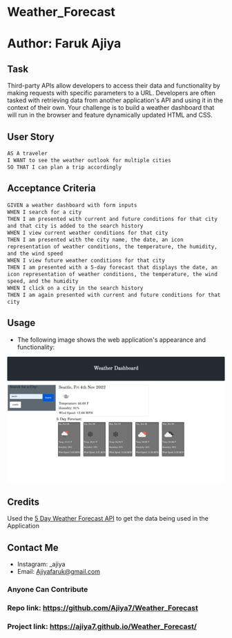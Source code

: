 # Weather_Forecast

# Author: Faruk Ajiya

##  Task

Third-party APIs allow developers to access their data and functionality by making requests with specific parameters to a URL. Developers are often tasked with retrieving data from another application's API and using it in the context of their own. Your challenge is to build a weather dashboard that will run in the browser and feature dynamically updated HTML and CSS.

## User Story

```
AS A traveler
I WANT to see the weather outlook for multiple cities
SO THAT I can plan a trip accordingly
```

## Acceptance Criteria

```
GIVEN a weather dashboard with form inputs
WHEN I search for a city
THEN I am presented with current and future conditions for that city and that city is added to the search history
WHEN I view current weather conditions for that city
THEN I am presented with the city name, the date, an icon representation of weather conditions, the temperature, the humidity, and the wind speed
WHEN I view future weather conditions for that city
THEN I am presented with a 5-day forecast that displays the date, an icon representation of weather conditions, the temperature, the wind speed, and the humidity
WHEN I click on a city in the search history
THEN I am again presented with current and future conditions for that city
```

## Usage

* The following image shows the web application's appearance and functionality:

![The weather app includes a search option, a list of cities, and a five-day forecast and current weather conditions for Seattle.](./Assets/images/Screenshot%202022-11-04%20at%204.57.35%20AM.png)


## Credits

Used the [5 Day Weather Forecast API](https://openweathermap.org/forecast5) to get the data being used in the Application

## Contact Me

*  Instagram: _ajiya
*  Email: Ajiyafaruk@gmail.com

### Anyone Can Contribute

### Repo link: https://github.com/Ajiya7/Weather_Forecast
### Project link: https://ajiya7.github.io/Weather_Forecast/
